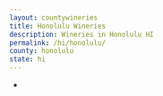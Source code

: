 ```yaml
---
layout: countywineries
title: Honolulu Wineries
description: Wineries in Honolulu HI
permalink: /hi/honolulu/
county: honolulu
state: hi
---
```

-
